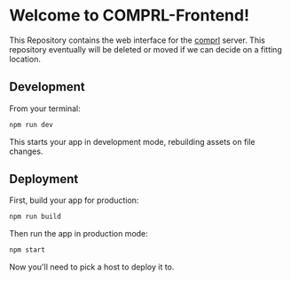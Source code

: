 # Welcome to COMPRL-Frontend!

This Repository contains the web interface for the [comprl](https://github.com/martius-lab/teamproject-competition-server) server.
This repository eventually will be deleted or moved if we can decide on a fitting location.
## Development

From your terminal:

```sh
npm run dev
```

This starts your app in development mode, rebuilding assets on file changes.

## Deployment

First, build your app for production:

```sh
npm run build
```

Then run the app in production mode:

```sh
npm start
```

Now you'll need to pick a host to deploy it to.